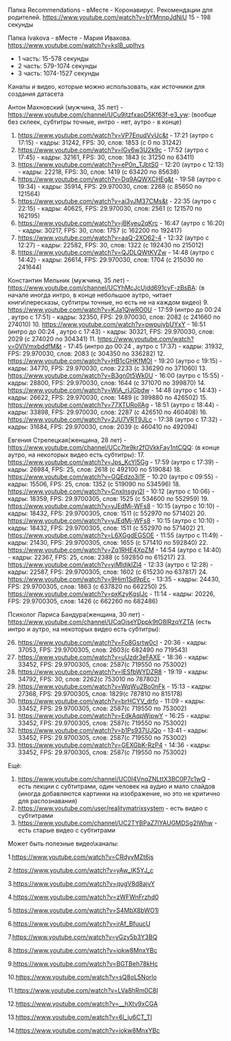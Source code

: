Папка Recommendations - вМесте - Коронавирус. Рекомендации для родителей. https://www.youtube.com/watch?v=bYMnnpJdNiU 15 - 198 секунды

Папка Ivakova - вМесте - Мария Ивакова. https://www.youtube.com/watch?v=kslB_uplhvs
- 1 часть: 15-578 секунды
- 2 часть: 579-1074 секунды
- 3 часть: 1074-1527 секунды

Каналы и видео, которые можно использовать, как источники для создания датасета

Антон Махновский (мужчина, 35 лет) - https://www.youtube.com/channel/UCu9jtzfxaoD5Kf63f-e3_yw:
(вообще без склеек, субтитры точные, интро - нет, аутро - в конце)
1. https://www.youtube.com/watch?v=VP7EnudVvUc&t - 17:21 (аутро с 17:15) - кадры: 31242, FPS: 30, слов: 1853 (с 0 по 31242)
2. https://www.youtube.com/watch?v=IGv6w3U2k9c - 17:52 (аутро с 17:45) - кадры: 32161, FPS: 30, слов: 1843 (с 31250 по 63411)
3. https://www.youtube.com/watch?v=eP0n_TJbtS0 - 12:20 (аутро с 12:13) - кадры: 22218, FPS: 30, слов: 1419 (с 63420 по 85638)
4. https://www.youtube.com/watch?v=Dq9AQWXCHEg&t - 19:58 (аутро с 19:34) - кадры: 35914, FPS: 29.970030, слов: 2268 (с 85650 по 121564)
5. https://www.youtube.com/watch?v=ai3yJM37CMs&t - 22:35 (аутро с 22:15) - кадры: 40625, FPS: 29.970030, слов: 2561 (с 121570 по 162195)
6. https://www.youtube.com/watch?v=jBKyeu2qKrc - 16:47 (аутро с 16:20) - кадры: 30217, FPS: 30, слов: 1757 (с 162200 по 192417)
7. https://www.youtube.com/watch?v=aaQ-2XO62-4 - 12:32 (аутро с 12:27) - кадры: 22582, FPS: 30, слов: 1322 (с 192430 по 215012)
8. https://www.youtube.com/watch?v=QJDLQWtKVZw - 14:48 (аутро с 14:42) - кадры: 26614, FPS: 29.970030, слов: 1704 (с 215030 по 241644)

Константин Мельник (мужчина, 35 лет) - https://www.youtube.com/channel/UCYhMcJcUjdd691cyF-zBsBA:
(в начале иногда интро, 
в конце небольшое аутро, читает книги\пересказы, субтитры точные, но есть не на каждом видео)
9. https://www.youtube.com/watch?v=KJa1QjwRO0U  - 17:59 (интро до 00:24 , аутро с 17:51) - кадры: 32350, FPS: 29.970030, слов: 2082 (с 241660 по 274010)
10. https://www.youtube.com/watch?v=pwpujybUYxY  - 16:51 (интро до 00:24 , аутро с 17:43) - кадры: 30321, FPS: 29.970030, слов: 2029 (с 274020 по 304341)
11. https://www.youtube.com/watch?v=0VlVmxbddfM&t  - 17:45 (интро до 00:24 , аутро с 17:37) - кадры: 31932, FPS: 29.970030, слов: 2083 (с 304350 по 336282)
12. https://www.youtube.com/watch?v=HB1cGHKfMOI - 19:20 (аутро с 19:15) - кадры: 34770, FPS: 29.970030, слов: 2233 (с 336290 по 371060)
13. https://www.youtube.com/watch?v=B3gn0t5Wk0U  - 16:00 (аутро с 15:55) - кадры: 28800, FPS: 29.970030, слов: 1644 (с 371070 по 399870)
14. https://www.youtube.com/watch?v=WiA_rIJGbdw - 14:48 (аутро с 14:43) - кадры: 26622, FPS: 29.970030, слов: 1489 (с 399880 по 426502)
15. https://www.youtube.com/watch?v=77XTURoIIAg - 18:51 (аутро с 18:44) - кадры: 33898, FPS: 29.970030, слов: 2287 (с 426510 по 460408)
16. https://www.youtube.com/watch?v=2JU7VRT9JLc - 17:38 (аутро с 17:32) - кадры: 31684, FPS: 29.970030, слов: 2039 (с 460410 по 492094)


Евгения Стрелецкая(женщина, 28 лет) - https://www.youtube.com/channel/UCc7te9kr2fOVkkFay1ntCQQ:
(в конце аутро, на некоторых видео есть субтитры):
17. https://www.youtube.com/watch?v=Jps_KcYl5Gg - 17:59 (аутро с 17:39) - кадры: 26984, FPS: 25, слов: 2618 (с 492100 по 519084)
18. https://www.youtube.com/watch?v=GQEdzo3i1F - 10:20 (аутро с 09:55) - кадры: 15506, FPS: 25, слов: 1352 (с 519090 по 534596)
18. https://www.youtube.com/watch?v=Cnxlnsgyj2I - 10:12 (аутро с 10:06) - кадры: 18359, FPS: 29.9700305, слов: 1525 (с 534600 по 552959)
19. https://www.youtube.com/watch?v=yJEdMj-WFs8 - 10:15 (аутро с 10:10) - кадры: 18432, FPS: 29.9700305, слов: 1511 (с 552970 по 571402)
20. https://www.youtube.com/watch?v=yJEdMj-WFs8 - 10:15 (аутро с 10:10) - кадры: 18432, FPS: 29.9700305, слов: 1511 (с 552970 по 571402)
21. https://www.youtube.com/watch?v=L6XGgdEGSOE - 11:55 (аутро с 11:49) - кадры: 21430, FPS: 29.9700305, слов: 1655 (с 571410 по 592840)
22. https://www.youtube.com/watch?v=Zq1RHE4XpZM - 14:54 (аутро с 14:40) - кадры: 22367, FPS: 25, слов: 2388 (с 592850 по 615217)
23. https://www.youtube.com/watch?v=yiMIdjklZl4 - 12:33 (аутро с 12:28) - кадры: 22587, FPS: 29.9700305, слов: 1602 (с 615230 по 637817)
24. https://www.youtube.com/watch?v=9Him1Sd9pEc - 13:35 - кадры: 24430, FPS: 29.9700305, слов: 1863 (с 637820 по 662250)
25. https://www.youtube.com/watch?v=pxKzyKgslJc - 11:14 - кадры: 20226, FPS: 29.9700305, слов: 1426 (с 662260 по 682486)


Психолог Лариса Бандура(женщина, 30 лет) - https://www.youtube.com/channel/UCqOiseYDppk9tO8lRzqYZTA
(есть интро и аутро, на некоторых видео есть субтитры):

26. https://www.youtube.com/watch?v=Fo8Gsrtw0cI - 20:36 - кадры: 37053, FPS: 29.9700305, слов: 2603(с 682490 по 719543)
27. https://www.youtube.com/watch?v=uUzdr3eFAXE - 18:36 - кадры: 33452, FPS: 29.9700305, слов: 2587(с 719550 по 753002)
28. https://www.youtube.com/watch?v=IESfbWYDZR8 - 19:19 - кадры: 34792, FPS: 30, слов: 2262(с 753010 по 787802)
29. https://www.youtube.com/watch?v=WqWu2Bo0nFk - 15:13 - кадры: 27368, FPS: 29.9700305, слов: 1829(с 787810 по 815178)
30. https://www.youtube.com/watch?v=brHCYV_drfo - 11:09 - кадры: 33452, FPS: 29.9700305, слов: 2587(с 719550 по 753002)
31. https://www.youtube.com/watch?v=EdkAqpWjpwY - 16:25 - кадры: 33452, FPS: 29.9700305, слов: 2587(с 719550 по 753002)
32. https://www.youtube.com/watch?v=b1Ps937UJQo - 13:41 - кадры: 33452, FPS: 29.9700305, слов: 2587(с 719550 по 753002)
33. https://www.youtube.com/watch?v=GEXGbK-RzP4 - 14:36 - кадры: 33452, FPS: 29.9700305, слов: 2587(с 719550 по 753002)

Ещё:
1. https://www.youtube.com/channel/UC0I4VnqZNLttX3BC0P7c1wQ - есть лекции с субтитрами,
один человек на аудио и мало слайдов (иногда добавляются картинки на изображение, но это не критично
для распознавания)
2. https://www.youtube.com/user/realitymatrixsystem - есть видео с субтитрами
3. https://www.youtube.com/channel/UC2TYBPaZ7lYAUGMDSg2IWhw - есть старые видео с субтитрами

Может быть полезные видео\каналы:

1.https://www.youtube.com/watch?v=CRdyyMZt6js

2.https://www.youtube.com/watch?v=yAw_IK5YJ_c

3.https://www.youtube.com/watch?v=qugV8d8ajvY

4.https://www.youtube.com/watch?v=zWFWnFrzhd0

5.https://www.youtube.com/watch?v=S4MbX8bWO1I

6.https://www.youtube.com/watch?v=irAf_BfuucU

7.https://www.youtube.com/watch?v=yGzy5b3Y3BQ

8.https://www.youtube.com/watch?v=iokw8MnxYBc

9.https://www.youtube.com/watch?v=BGTBeh78kHc

10.https://www.youtube.com/watch?v=sQ8oL5NorIo

11.https://www.youtube.com/watch?v=LVa8hRm0C8I

12.https://www.youtube.com/watch?v=__hXtv9xCGA

13.https://www.youtube.com/watch?v=6l_ju6CT_TI

14.https://www.youtube.com/watch?v=iokw8MnxYBc





